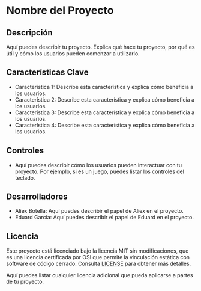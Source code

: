 # Nombre del Proyecto

## Descripción

Aquí puedes describir tu proyecto. Explica qué hace tu proyecto, por qué es útil y cómo los usuarios pueden comenzar a utilizarlo.

## Características Clave

 - Característica 1: Describe esta característica y explica cómo beneficia a los usuarios.
 - Característica 2: Describe esta característica y explica cómo beneficia a los usuarios.
 - Característica 3: Describe esta característica y explica cómo beneficia a los usuarios.
 - Característica 4: Describe esta característica y explica cómo beneficia a los usuarios.

## Controles

 - Aquí puedes describir cómo los usuarios pueden interactuar con tu proyecto. Por ejemplo, si es un juego, puedes listar los controles del teclado.

## Desarrolladores

 - Aliex Botella: Aquí puedes describir el papel de Aliex en el proyecto.
 - Eduard Garcia: Aquí puedes describir el papel de Eduard en el proyecto.

## Licencia

Este proyecto está licenciado bajo la licencia MIT sin modificaciones, que es una licencia certificada por OSI que permite la vinculación estática con software de código cerrado. Consulta [LICENSE](LICENSE) para obtener más detalles.

Aquí puedes listar cualquier licencia adicional que pueda aplicarse a partes de tu proyecto.
